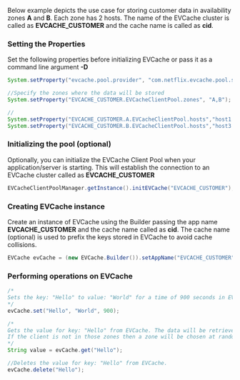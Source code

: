 Below example depicts the use case for storing customer data in availability zones **A** and **B**. Each zone has 2 hosts. The name of the EVCache cluster is called as **EVCACHE_CUSTOMER** and the cache name is called as **cid**. 

### Setting the Properties
Set the following properties before initializing EVCache or pass it as a command line argument **-D**
```java
System.setProperty("evcache.pool.provider", "com.netflix.evcache.pool.standalone.ZoneClusteredEVCacheClientPoolImpl");

//Specify the zones where the data will be stored
System.setProperty("EVCACHE_CUSTOMER.EVCacheClientPool.zones", "A,B");

//
System.setProperty("EVCACHE_CUSTOMER.A.EVCacheClientPool.hosts","host1:port,host2:port");
System.setProperty("EVCACHE_CUSTOMER.B.EVCacheClientPool.hosts","host3:port,host4:port");
```

### Initializing the pool (optional)
Optionally, you can initialize the EVCache Client Pool when your application/server is starting. This will establish the connection to an EVCache cluster called as **EVCACHE_CUSTOMER**
```java
EVCacheClientPoolManager.getInstance().initEVCache("EVCACHE_CUSTOMER");
```

### Creating EVCache instance
Create an instance of EVCache using the Builder passing the app name **EVCACHE_CUSTOMER** and the cache name called as **cid**. The cache name (optional) is used to prefix the keys stored in EVCache to avoid cache collisions. 
```java
EVCache evCache = (new EVCache.Builder()).setAppName("EVCACHE_CUSTOMER").setCacheName("cid").enableZoneFallback().build();
```

### Performing operations on EVCache
```java
/*
Sets the key: "Hello" to value: "World" for a time of 900 seconds in EVCache. This data will be written to both zones A and B.
*/
evCache.set("Hello", "World", 900);

/*
Gets the value for key: "Hello" from EVCache. The data will be retrieved from the zone local to the client. 
If the client is not in those zones then a zone will be chosen at random.
*/
String value = evCache.get("Hello");

//Deletes the value for key: "Hello" from EVCache.
evCache.delete("Hello");
```
